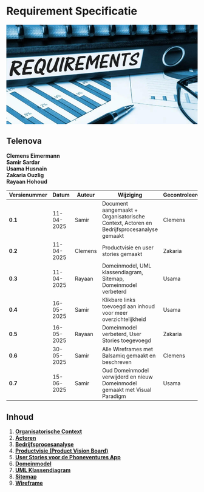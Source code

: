 # Requirement Specificatie

![Requirements](Requirements.png)

## Telenova
**Clemens Eimermann**  
**Samir Sardar**  
**Usama Husnain**  
**Zakaria Ouzlig**  
**Rayaan Hohoud**


| Versienummer | Datum       | Auteur   | Wijziging                                                                 | Gecontroleerd |
|--------------|-------------|----------|---------------------------------------------------------------------------|---------------|
| **0.1**      | 11-04-2025  | Samir    | Document aangemaakt + Organisatorische Context, Actoren en Bedrijfsprocesanalyse gemaakt | Clemens       |
| **0.2**      | 11-04-2025  | Clemens  | Productvisie en user stories gemaakt                                      | Zakaria       |
| **0.3**      | 11-04-2025  | Rayaan   | Domeinmodel, UML klassendiagram, Sitemap, Domeinmodel verbeterd | Usama         |
| **0.4**      | 16-05-2025  | Samir   | Klikbare links toevoegd aan inhoud voor meer overzichtelijkheid | Usama         |
| **0.5**      | 16-05-2025  | Rayaan   | Domeinmodel verbeterd, User Stories toegevoegd | Zakaria
| **0.6**      | 30-05-2025  | Samir   | Alle Wireframes met Balsamiq gemaakt en beschreven | Clemens
| **0.7**      | 15-06-2025  | Samir   | Oud Domeinmodel verwijderd en nieuw Domeinmodel gemaakt met Visual Paradigm | Usama

## Inhoud
1. [**Organisatorische Context**](./1_Organisatorische_Context.md)
2. [**Actoren**](./2_Actoren.md) 
3. [**Bedrijfsprocesanalyse**](./3_Bedrijfsprocesanalyse.md)  
4. [**Productvisie (Product Vision Board)**](./4_Productvisie.md)  
5. [**User Stories voor de Phoneventures App**](./5_User_Stories.md)  
6. [**Domeinmodel**](./6_Domeinmodel.md)  
7. [**UML Klassendiagram**](./7_UML_Klassendiagram.md)  
8. [**Sitemap**](./8_Sitemap.md)  
9. [**Wireframe**](./9_Wireframe.md)

